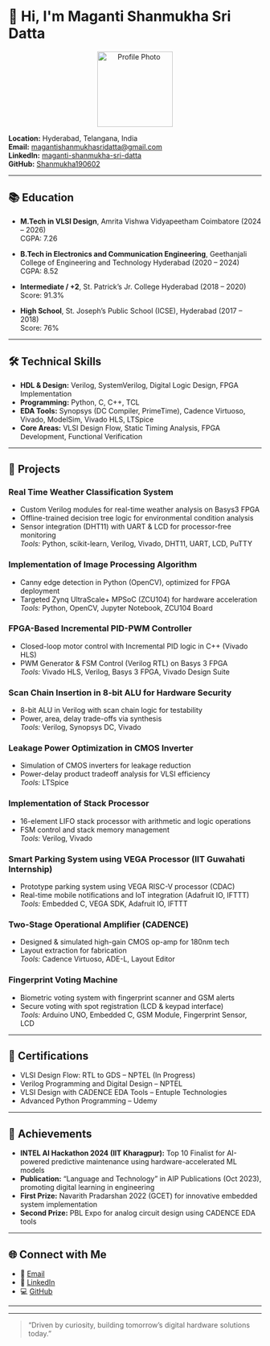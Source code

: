 # 👋 Hi, I'm Maganti Shanmukha Sri Datta

<p align="center">
  <img src="C:\Users\pc\Downloads\Profile_Photo.png" alt="Profile Photo" width="150">
</p>

**Location:** Hyderabad, Telangana, India  
**Email:** [magantishanmukhasridatta@gmail.com](mailto:magantishanmukhasridatta@gmail.com)  
**LinkedIn:** [maganti-shanmukha-sri-datta](https://www.linkedin.com/in/maganti-shanmukha-sri-datta-72a408240/)  
**GitHub:** [Shanmukha190602](https://github.com/Shanmukha190602)

---

## 📚 Education

- **M.Tech in VLSI Design**, Amrita Vishwa Vidyapeetham Coimbatore (2024 – 2026)  
  CGPA: 7.26

- **B.Tech in Electronics and Communication Engineering**, Geethanjali College of Engineering and Technology Hyderabad (2020 – 2024)  
  CGPA: 8.52

- **Intermediate / +2**, St. Patrick’s Jr. College Hyderabad (2018 – 2020)  
  Score: 91.3%

- **High School**, St. Joseph’s Public School (ICSE), Hyderabad (2017 – 2018)  
  Score: 76%

---

## 🛠️ Technical Skills

- **HDL & Design:** Verilog, SystemVerilog, Digital Logic Design, FPGA Implementation  
- **Programming:** Python, C, C++, TCL  
- **EDA Tools:** Synopsys (DC Compiler, PrimeTime), Cadence Virtuoso, Vivado, ModelSim, Vivado HLS, LTSpice  
- **Core Areas:** VLSI Design Flow, Static Timing Analysis, FPGA Development, Functional Verification

---

## 🚀 Projects

### Real Time Weather Classification System 
- Custom Verilog modules for real-time weather analysis on Basys3 FPGA
- Offline-trained decision tree logic for environmental condition analysis
- Sensor integration (DHT11) with UART & LCD for processor-free monitoring  
  _Tools:_ Python, scikit-learn, Verilog, Vivado, DHT11, UART, LCD, PuTTY

### Implementation of Image Processing Algorithm
- Canny edge detection in Python (OpenCV), optimized for FPGA deployment
- Targeted Zynq UltraScale+ MPSoC (ZCU104) for hardware acceleration  
  _Tools:_ Python, OpenCV, Jupyter Notebook, ZCU104 Board

### FPGA-Based Incremental PID-PWM Controller
- Closed-loop motor control with Incremental PID logic in C++ (Vivado HLS)
- PWM Generator & FSM Control (Verilog RTL) on Basys 3 FPGA  
  _Tools:_ Vivado HLS, Verilog, Basys 3 FPGA, Vivado Design Suite

### Scan Chain Insertion in 8-bit ALU for Hardware Security
- 8-bit ALU in Verilog with scan chain logic for testability
- Power, area, delay trade-offs via synthesis  
  _Tools:_ Verilog, Synopsys DC, Vivado

### Leakage Power Optimization in CMOS Inverter
- Simulation of CMOS inverters for leakage reduction
- Power-delay product tradeoff analysis for VLSI efficiency  
  _Tools:_ LTSpice

### Implementation of Stack Processor
- 16-element LIFO stack processor with arithmetic and logic operations
- FSM control and stack memory management  
  _Tools:_ Verilog, Vivado

### Smart Parking System using VEGA Processor (IIT Guwahati Internship)
- Prototype parking system using VEGA RISC-V processor (CDAC)
- Real-time mobile notifications and IoT integration (Adafruit IO, IFTTT)  
  _Tools:_ Embedded C, VEGA SDK, Adafruit IO, IFTTT

### Two-Stage Operational Amplifier (CADENCE)
- Designed & simulated high-gain CMOS op-amp for 180nm tech
- Layout extraction for fabrication  
  _Tools:_ Cadence Virtuoso, ADE-L, Layout Editor

### Fingerprint Voting Machine
- Biometric voting system with fingerprint scanner and GSM alerts
- Secure voting with spot registration (LCD & keypad interface)  
  _Tools:_ Arduino UNO, Embedded C, GSM Module, Fingerprint Sensor, LCD

---

## 🏅 Certifications

- VLSI Design Flow: RTL to GDS – NPTEL (In Progress)
- Verilog Programming and Digital Design – NPTEL
- VLSI Design with CADENCE EDA Tools – Entuple Technologies
- Advanced Python Programming – Udemy

---

## 🥇 Achievements

- **INTEL AI Hackathon 2024 (IIT Kharagpur):** Top 10 Finalist for AI-powered predictive maintenance using hardware-accelerated ML models
- **Publication:** “Language and Technology” in AIP Publications (Oct 2023), promoting digital learning in engineering
- **First Prize:** Navarith Pradarshan 2022 (GCET) for innovative embedded system implementation
- **Second Prize:** PBL Expo for analog circuit design using CADENCE EDA tools

---

## 🌐 Connect with Me

- 📧 [Email](mailto:magantishanmukhasridatta@gmail.com)
- 💼 [LinkedIn](https://www.linkedin.com/in/maganti-shanmukha-sri-datta-72a408240/)
- 💻 [GitHub](https://github.com/Shanmukha190602)

---

<!--
![Profile stats](https://github-readme-stats.vercel.app/api?username=Shanmukha190602&show_icons=true&theme=radical)
-->

<!-- Optionally add badges or fun facts below! -->

---

> “Driven by curiosity, building tomorrow’s digital hardware solutions today.”
